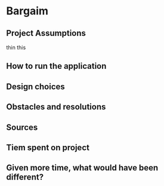 # Bargaim

## Project Assumptions
thin this
## How to run the application
## Design choices
## Obstacles and resolutions
## Sources
## Tiem spent on project
## Given more time, what would have been different?
